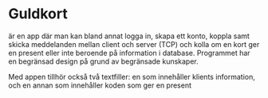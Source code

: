 # Guldkort 

är en app där man kan bland annat logga in, skapa ett konto, koppla samt skicka meddelanden mellan client och server (TCP) och kolla om en kort ger en present eller inte beroende på information i database. Programmet har en begränsad design på grund av begränsade kunskaper. 

Med appen tillhör också två textfiller: en som innehåller klients information, och en annan som innehåller koden som ger en present
